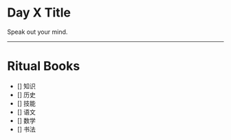 # Day X Title

Speak out your mind.

---

# Ritual Books

- [] 知识
- [] 历史
- [] 技能
- [] 语文
- [] 数学
- [] 书法
